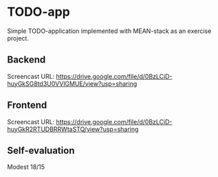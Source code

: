 # TODO-app

Simple TODO-application implemented with MEAN-stack as an exercise project.

## Backend

Screencast URL: https://drive.google.com/file/d/0BzLCiD-huyGkSG8td3U0VVlGMUE/view?usp=sharing

## Frontend

Screencast URL: https://drive.google.com/file/d/0BzLCiD-huyGkR2RTUDBRRWtaSTQ/view?usp=sharing

## Self-evaluation

Modest 18/15
